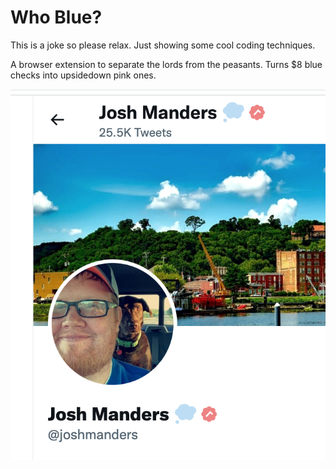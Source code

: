 # Who Blue?

This is a joke so please relax. Just showing some cool coding techniques.

A browser extension to separate the lords from the peasants. Turns $8 blue checks into upsidedown pink ones.

![](./images/josh-is-cool.png)
